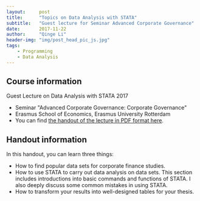 ```yaml
---
layout:     post
title:      "Topics on Data Analysis with STATA"
subtitle:   "Guest lecture for Seminar Advanced Corporate Governance"
date:       2017-11-22
author:     "Qinge Li"
header-img: "img/post_head_pic_js.jpg"
tags:
    - Programming
    - Data Analysis
---
```


## Course information
Guest Lecture on Data Analysis with STATA 2017
- Seminar "Advanced Corporate Governance: Corporate Governance"
- Erasmus School of Economics, Erasmus University Rotterdam
- You can find <a href="{{site.url}}/doc/posts/guest_lecture_handout_20171121.pdf" target="_blank">the handout of the lecture in PDF format here</a>.

## Handout information
In this handout, you can learn three things:
- How to find popular data sets for corporate finance studies.
- How to use STATA to carry out data analysis on data sets. This section includes introductions into basic commands and functions of STATA. I also deeply discuss some common mistakes in using STATA.
- How to transform your results into well-designed tables for your thesis.


